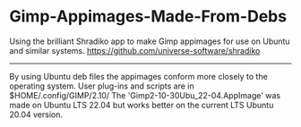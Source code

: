 # Gimp-Appimages-Made-From-Debs
Using the brilliant Shradiko app to make Gimp appimages for use on Ubuntu and similar systems.
https://github.com/universe-software/shradiko
_____________________________________________________________________________
By using Ubuntu deb files the appimages conform more closely to the operating system.
User plug-ins and scripts are in $HOME/.config/GIMP/2.10/
The 'Gimp2-10-30Ubu_22-04.AppImage' was made on Ubuntu LTS 22.04 but works better on the current LTS Ubuntu 20.04 version.

